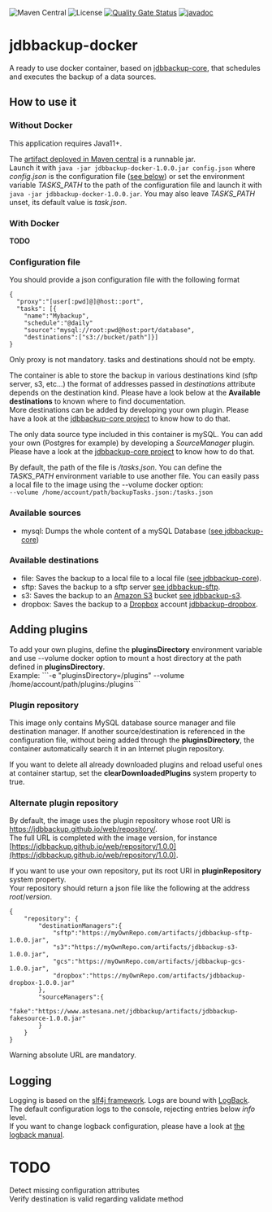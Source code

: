 ![Maven Central](https://img.shields.io/maven-central/v/com.fathzer/jdbbackup-docker)
![License](https://img.shields.io/badge/license-Apache%202.0-brightgreen.svg)
[![Quality Gate Status](https://sonarcloud.io/api/project_badges/measure?project=jdbbackup_jdbbackup-docker&metric=alert_status)](https://sonarcloud.io/summary/new_code?id=jdbbackup_jdbbackup-docker)
[![javadoc](https://javadoc.io/badge2/com.fathzer/jdbbackup-docker/javadoc.svg)](https://javadoc.io/doc/com.fathzer/jdbbackup-docker)

# jdbbackup-docker
A ready to use docker container, based on [jdbbackup-core](https://github.com/jdbbackup/jdbbackup-core), that schedules and executes the backup of a data sources.

## How to use it

### Without Docker
This application requires Java11+.

The [artifact deployed in Maven central](https://repo1.maven.org/maven2/com/fathzer/jdbbackup-docker/1.0.0/jdbbackup-docker-1.0.0.jar) is a runnable jar.  
Launch it with ```java -jar jdbbackup-docker-1.0.0.jar config.json``` where *config.json* is the configuration file ([see below](#configuration-file)) or set the environment variable *TASKS_PATH* to the path of the configuration file and launch it with ```java -jar jdbbackup-docker-1.0.0.jar```. You may also leave *TASKS_PATH* unset, its default value is *task.json*.

### With Docker
**TODO**

### Configuration file
You should provide a json configuration file with the following format

```
{
  "proxy":"[user[:pwd]@]@host::port",
  "tasks": [{
  	"name":"Mybackup",
  	"schedule":"@daily"
  	"source":"mysql://root:pwd@host:port/database",
  	"destinations":["s3://bucket/path"]}]
}
```

Only proxy is not mandatory. tasks and destinations should not be empty.

The container is able to store the backup in various destinations kind (sftp server, s3, etc...) the format of addresses passed in *destinations* attribute depends on the destination kind. Please have a look below at the **Available destinations** to known where to find documentation.  
More destinations can be added by developing your own plugin. Please have a look at the [jdbbackup-core project](https://github.com/jdbbackup/jdbbackup-core) to know how to do that.

The only data source type included in this container is mySQL. You can add your own (Postgres for example) by developing a *SourceManager* plugin. Please have a look at the [jdbbackup-core project](https://github.com/jdbbackup/jdbbackup-core) to know how to do that.

By default, the path of the file is */tasks.json*. You can define the *TASKS_PATH* environment variable to use another file.
You can easily pass a local file to the image using the --volume docker option:  
```--volume /home/account/path/backupTasks.json:/tasks.json```

### Available sources
- mysql: Dumps the whole content of a mySQL Database ([see jdbbackup-core](https://github.com/jdbbackup/jdbbackup-core))

### Available destinations
- file: Saves the backup to a local file to a local file ([see jdbbackup-core](https://github.com/jdbbackup/jdbbackup-core)).
- sftp: Saves the backup to a sftp server [see jdbbackup-sftp](https://github.com/jdbbackup/jdbbackup-sftp).
- s3: Saves the backup to an [Amazon S3](https://aws.amazon.com/s3/) bucket [see jdbbackup-s3](https://github.com/jdbbackup/jdbbackup-s3).
- dropbox: Saves the backup to a [Dropbox](https://www.dropbox.com/) account [jdbbackup-dropbox](https://github.com/jdbbackup/jdbbackup-s3).

## Adding plugins
To add your own plugins, define the **pluginsDirectory** environment variable and use --volume docker option to mount a host directory at the path defined in **pluginsDirectory**.  
Example: ```-e "pluginsDirectory=/plugins" --volume /home/account/path/plugins:/plugins``̀`

### Plugin repository
This image only contains MySQL database source manager and file destination manager. If another source/destination is referenced in the configuration file, without being added through the **pluginsDirectory**, the container automatically search it in an Internet plugin repository.  

If you want to delete all already downloaded plugins and reload useful ones at container startup, set the **clearDownloadedPlugins** system property to true.

### Alternate plugin repository
By default, the image uses the plugin repository whose root URI is https://jdbbackup.github.io/web/repository/.  
The full URL is completed with the image version, for instance [https://jdbbackup.github.io/web/repository/1.0.0](https://jdbbackup.github.io/web/repository/1.0.0).

If you want to use your own repository, put its root URI in **pluginRepository** system property.  
Your repository should return a json file like the following at the address *root*/*version*.

```
{
	"repository": {
		"destinationManagers":{
			"sftp":"https://myOwnRepo.com/artifacts/jdbbackup-sftp-1.0.0.jar",
			"s3":"https://myOwnRepo.com/artifacts/jdbbackup-s3-1.0.0.jar",
			"gcs":"https://myOwnRepo.com/artifacts/jdbbackup-gcs-1.0.0.jar",
			"dropbox":"https://myOwnRepo.com/artifacts/jdbbackup-dropbox-1.0.0.jar"
		},
		"sourceManagers":{
			"fake":"https://www.astesana.net/jdbbackup/artifacts/jdbbackup-fakesource-1.0.0.jar"
		}
	}
}
```
Warning absolute URL are mandatory.

## Logging
Logging is based on the [slf4j framework](https://www.slf4j.org/). Logs are bound with [LogBack](https://logback.qos.ch/manual/).  
The default configuration logs to the console, rejecting entries below *info* level.  
If you want to change logback configuration, please have a look at [the logback manual](https://logback.qos.ch/manual/configuration.html).

# TODO
Detect missing configuration attributes  
Verify destination is valid regarding validate method